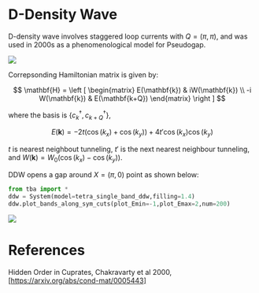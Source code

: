 # D-Density Wave

D-density wave involves staggered loop currents with $Q=(\pi,\pi)$, and was used in 2000s as a phenomenological model for Pseudogap.

![](/images/tetra/ddw_cartoon.png)

Correpsonding Hamiltonian matrix is given by:

$$ \mathbf{H} = \left [
\begin{matrix}
E(\mathbf{k}) & iW(\mathbf{k}) \\
-i W(\mathbf{k}) & E(\mathbf{k+Q})
\end{matrix}
\right ]
$$

where the basis is $\{c^\dagger_k, c^\dagger_{k+Q}\}$,

$$
E(\mathbf{k}) = -2 t \left ( \cos(k_x) + \cos(k_y) \right) + 4t\prime\cos(k_x)\cos(k_y)
$$

$t$ is nearest neighbout tunneling, $t\prime$ is the next nearest neighbour tunneling, and $W(\mathbf{k}) = W_0 \left ( \cos(k_x) - \cos(k_y) \right)$.

DDW opens a gap around $X=(\pi,0)$ point as shown below:
```python
from tba import *
ddw = System(model=tetra_single_band_ddw,filling=1.4)
ddw.plot_bands_along_sym_cuts(plot_Emin=-1,plot_Emax=2,num=200)
```

![](/images/tetra/tetra_single_band_ddw_energy_band_cuts.png)

# References
Hidden Order in Cuprates, Chakravarty et al 2000, [https://arxiv.org/abs/cond-mat/0005443]

